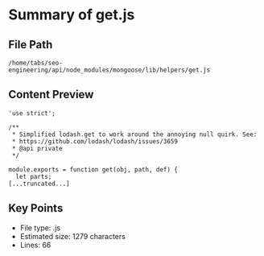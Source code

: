 # Summary of get.js
  
## File Path
`/home/tabs/seo-engineering/api/node_modules/mongoose/lib/helpers/get.js`

## Content Preview
```
'use strict';

/**
 * Simplified lodash.get to work around the annoying null quirk. See:
 * https://github.com/lodash/lodash/issues/3659
 * @api private
 */

module.exports = function get(obj, path, def) {
  let parts;
[...truncated...]
```

## Key Points
- File type: .js
- Estimated size: 1279 characters
- Lines: 66
